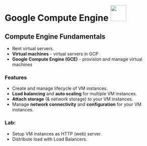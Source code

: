 # Google Compute Engine <img src="https://cloud.google.com/docs/images/logos/compute-engine.svg" height=50/>

## Compute Engine Fundamentals

- Rent virtual servers.
- **Virtual machines** - virtual servers in GCP
- **Google Compute Engine (GCE)** - provision and manage virtual machines

### Features

- Create and manage lifecycle of VM instances.
- **Load balancing** and **auto scaling** for multiple VM instances.
- **Attach storage** (& network storage) to your VM instances.
- Manage **network connectivity** and **configuration** for your VM instances.

### Lab:

- Setup VM instances as HTTP (web) server.
- Distribute load with Load Balancers.

